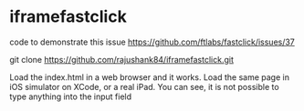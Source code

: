 iframefastclick
===============

code to demonstrate this issue https://github.com/ftlabs/fastclick/issues/37

git clone https://github.com/rajushank84/iframefastclick.git

Load the index.html in a web browser and it works. Load the same page in iOS simulator on XCode, or a real iPad. You can see, it is not possible to type anything into the input field

